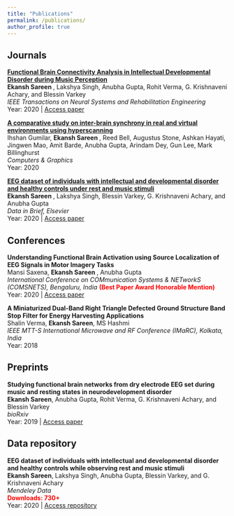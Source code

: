 ```yaml
---
title: "Publications"
permalink: /publications/
author_profile: true
---
```


Journals
---
<b>[Functional Brain Connectivity Analysis in Intellectual Developmental Disorder during Music Perception](https://ekanshsareen.github.io/publications/ieee_tnsre)</b> <br> 
<b> Ekansh Sareen </b>, Lakshya Singh, Anubha Gupta, Rohit Verma, G. Krishnaveni Achary, and Blessin Varkey <br>
<i>IEEE Transactions on Neural Systems and Rehabilitation Engineering</i> <br>
Year: 2020 | [Access paper](https://doi.org/10.1109/TNSRE.2020.3024937)

<b>[A comparative study on inter-brain synchrony in real and virtual environments using hyperscanning](https://ekanshsareen.github.io/publications/cng_article)</b> <br> 
Ihshan Gumilar, <b> Ekansh Sareen </b>, Reed Bell, Augustus Stone, Ashkan Hayati, Jingwen Mao, Amit Barde, Anubha Gupta, Arindam Dey, Gun Lee, Mark Billinghurst <br> <i>Computers & Graphics</i> <br>
Year: 2020 

<b>[EEG dataset of individuals with intellectual and developmental disorder and healthy controls under rest and music stimuli](https://ekanshsareen.github.io/publications/dib_article)</b> <br>
<b> Ekansh Sareen </b>, Lakshya Singh, Blessin Varkey, G. Krishnaveni Achary, and Anubha Gupta <br>
<i>Data in Brief, Elsevier</i> <br>
Year: 2020 | [Access paper](https://www.sciencedirect.com/science/article/pii/S2352340920303826)

Conferences
---
<b>Understanding Functional Brain Activation using Source Localization of EEG Signals in Motor Imagery Tasks</b> <br> 
Mansi Saxena, <b> Ekansh Sareen </b>, Anubha Gupta <br>
<i>International Conference on COMmunication Systems & NETworkS (COMSNETS), Bengaluru, India</i>
<b><span style="color:red">(Best Paper Award Honorable Mention)</span></b><br>
Year: 2020 | [Access paper](https://ieeexplore.ieee.org/abstract/document/9027409)

<b>A Miniaturized Dual-Band Right Triangle Defected Ground Structure Band Stop Filter for Energy Harvesting Applications</b> <br> 
Shalin Verma, <b> Ekansh Sareen</b>, MS Hashmi <br>
<i>IEEE MTT-S International Microwave and RF Conference (IMaRC), Kolkata, India</i> <br>
Year: 2018 

Preprints
---
<b>Studying functional brain networks from dry electrode EEG set during music and resting states in neurodevelopment disorder</b> <br> 
<b> Ekansh Sareen</b>, Anubha Gupta, Rohit Verma, G. Krishnaveni Achary, and Blessin Varkey <br>
<i>bioRxiv</i> <br>
Year: 2019 | [Access paper](https://www.biorxiv.org/content/10.1101/759738v1.abstract)

Data repository
---
<b>EEG dataset of individuals with intellectual and developmental disorder and healthy controls while observing rest and music stimuli</b> <br> 
<b> Ekansh Sareen</b>, Lakshya Singh, Anubha Gupta, Blessin Varkey, and G. Krishnaveni Achary<br>
<i>Mendeley Data</i> <br>
<b><span style="color:red">Downloads: 730+</span></b><br>
Year: 2020 | [Access repository](https://data.mendeley.com/datasets/fshy54ypyh/2)

